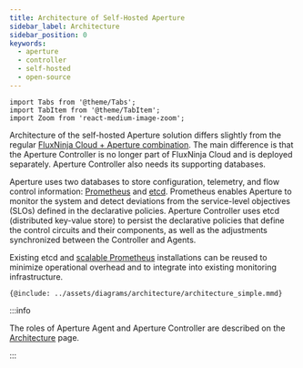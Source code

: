 ```yaml
---
title: Architecture of Self-Hosted Aperture
sidebar_label: Architecture
sidebar_position: 0
keywords:
  - aperture
  - controller
  - self-hosted
  - open-source
---
```


```mdx-code-block
import Tabs from '@theme/Tabs';
import TabItem from '@theme/TabItem';
import Zoom from 'react-medium-image-zoom';
```

Architecture of the self-hosted Aperture solution differs slightly from the
regular [FluxNinja Cloud + Aperture combination](/architecture/architecture.md).
The main difference is that the Aperture Controller is no longer part of
FluxNinja Cloud and is deployed separately. Aperture Controller also needs its
supporting databases.

Aperture uses two databases to store configuration, telemetry, and flow control
information: [Prometheus][] and [etcd][]. Prometheus enables Aperture to monitor
the system and detect deviations from the service-level objectives (SLOs)
defined in the declarative policies. Aperture Controller uses etcd (distributed
key-value store) to persist the declarative policies that define the control
circuits and their components, as well as the adjustments synchronized between
the Controller and Agents.

Existing etcd and
[scalable Prometheus](https://promlabs.com/blog/2021/10/14/promql-vendor-compatibility-round-three)
installations can be reused to minimize operational overhead and to integrate
into existing monitoring infrastructure.

<Zoom>

```mermaid
{@include: ../assets/diagrams/architecture/architecture_simple.mmd}
```

:::info

The roles of Aperture Agent and Aperture Controller are described on the
[Architecture][] page.

:::

</Zoom>

[Architecture]: /architecture/architecture.md
[Prometheus]: https://prometheus.io
[etcd]: https://etcd.io
